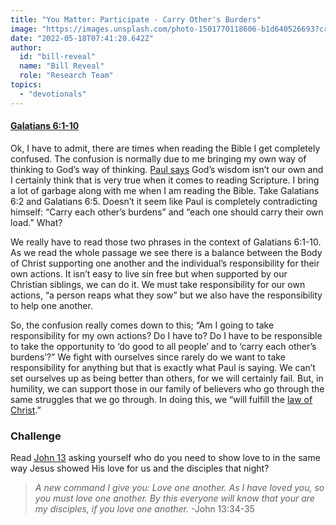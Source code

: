 ```yaml
---
title: "You Matter: Participate - Carry Other's Burders"
image: "https://images.unsplash.com/photo-1501770118606-b1d640526693?crop=entropy&cs=srgb&fm=jpg&ixid=Mnw5NjYxfDB8MXxzZWFyY2h8MTB8fFRydXRofGVufDB8fHx8MTYxODIzNjM3Mw&ixlib=rb-1.2.1&q=85"
date: "2022-05-18T07:41:20.642Z"
author:
  id: "bill-reveal"
  name: "Bill Reveal"
  role: "Research Team"
topics:
  - "devotionals"
---
```

#### [Galatians 6:1-10][1]
Ok, I have to admit, there are times when reading the Bible I get completely confused. The confusion is normally due to me bringing my own way of thinking to God’s way of thinking. [Paul says][2] God’s wisdom isn’t our own and I certainly think that is very true when it comes to reading Scripture. I bring a lot of garbage along with me when I am reading the Bible. Take Galatians 6:2 and Galatians 6:5. Doesn’t it seem like Paul is completely contradicting himself: “Carry each other’s burdens” and “each one should carry their own load.” What?

We really have to read those two phrases in the context of Galatians 6:1-10. As we read the whole passage we see there is a balance between the Body of Christ supporting one another and the individual’s responsibility for their own actions. It isn’t easy to live sin free but when supported by our Christian siblings, we can do it. We must take responsibility for our own actions, “a person reaps what they sow” but we also have the responsibility to help one another.

So, the confusion really comes down to this; “Am I going to take responsibility for my own actions? Do I have to? Do I have to be responsible to take the opportunity to ‘do good to all people’ and to ‘carry each other’s burdens’?” We fight with ourselves since rarely do we want to take responsibility for anything but that is exactly what Paul is saying. We can’t set ourselves up as being better than others, for we will certainly fail. But, in humility, we can support those in our family of believers who go through the same struggles that we go through. In doing this, we “will fulfill the [law of Christ][3].”

### Challenge
Read [John 13][4] asking yourself who do you need to show love to in the same way Jesus showed His love for us and the disciples that night?

> _A new command I give you: Love one another. As I have loved you, so you must love one another. By this everyone will know that your are my disciples, if you love one another._ -John 13:34-35

[1]: https://biblehub.com/galatians/6.htm
[2]: https://biblehub.com/context/1_corinthians/1-18.htm
[3]: https://biblehub.com/john/13-34.htm
[4]: https://biblehub.com/john/13.htm
